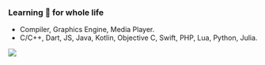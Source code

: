 ### Learning 📝 for whole life

- Compiler, Graphics Engine, Media Player.
- C/C++, Dart, JS, Java, Kotlin, Objective C, Swift, PHP, Lua, Python, Julia.

<div>
  <img src="https://github-readme-stats.vercel.app/api?username=Autokaka&show_icons=true&icon_color=805AD5&text_color=718096&bg_color=ffffff&hide_title=true&hide_border=true&count_private=true&hide=contribs,issues" />
</div>

